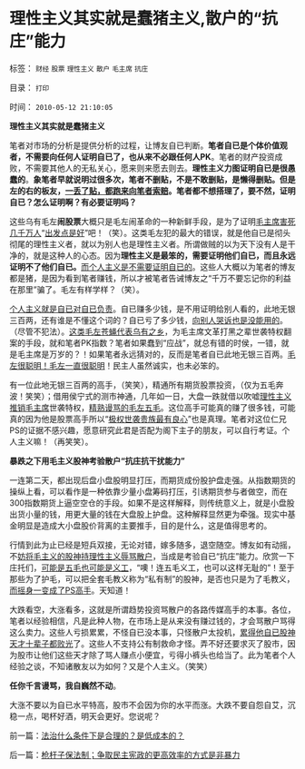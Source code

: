 # 理性主义其实就是蠢猪主义,散户的“抗庄”能力

标签： `财经` `股票` `理性主义` `散户` `毛主席` `抗庄` 

目录： `打印`

时间： `2010-05-12 21:10:05`

**理性主义其实就是蠢猪主义**

笔者对市场的分析是提供分析的过程，让博友自已判断。**笔者自已是个体价值观者，不需要向任何人证明自已了，也从来不必跟任何人PK**。笔者的财产投资成败，不需要其他人的无私关心，愿来则来愿去则去。**理性主义力图证明自已是很愚蠢的**。**象笔者早就说明过很多次，笔者不删贴，不是不敢删贴，是懒得删贴。但是左的右的板友，[一丢了贴，都跑来向笔者索赔](../../../2009/10/27/上头也许不高兴，下头人就难做.md)。笔者都不想搭理了，要不然，证明自已？怎么证明啊？有必要证明吗？**

这些乌有毛左**闹股票**大概只是毛左闹革命的一种新鲜手段，是为了证明[毛主席害死几千万人](../../../2009/10/16/人为的城市化和人为毁灭工商业城市.md)“[出发点是好](../../../2009/9/23/孟荀人之初善恶之争及“行之初意本善”.md)”吧！（笑）。这类毛左犯的最大的错误，就是他自已是彻头彻尾的理性主义者，就以为别人也是理性主义者。所谓做贼的以为天下没有人是干净的，就是这种人的心态。因为**理性主义是最笨的，需要证明他们自已，而且永远证明不了他们自已。**[而个人主义是不需要证明自已的](../../../2010/3/9/没有利益就没有科学.md)。这些人大概以为笔者的博友都是猪，是因为看到笔者赚钱，所以才被笔者告诫博友之“千万不要忘记你的利益在那里”骗了。毛左有样学样？（笑）。

[个人主义就是自已对自已负责](../../../2007/9/6/散户朋友可以参考别人的操作，但应该自已做决定.md)。自已赚多少钱，是不用证明给别人看的，此地无银三百两，还有谁是不懂这个词的？自已亏了多少钱，[向别人哭诉也是没能用的](../../../2007/12/11/相信自已！散户不必对“机构”过分尊重.md)。（尽管不犯法）。[这类毛左苍蝇代表乌有之乡](http://blog.sina.com.cn/s/blog_5563a64d0100dkg7.html)，为毛主席文革打黑之辈世袭特权翻案的手段，就和笔者PK指数？笔者如果蠢到“应战”，就总有错的时侯，一错，就是毛主席是万岁的？！如果笔者永远猜对的，反而是笔者自已此地无银三百两。[毛左很聪明！毛左一直很聪明](http://hi.baidu.com/darthchn/blog/item/e7a4e8dbf31a47d2b7fd4858.html)！民主人虽然诚实，也未必笨的。

有一位此地无银三百两的高手，（笑笑），精通所有期货股票投资，（仅为五毛奔波！笑笑）；借用侯宁式的测市神通，几年如一日，大盘一跌就借以吹嘘[理性主义推销毛主席](../../../2010/3/2/封建社会的权力世袭.md)世袭特权，[精熟谩骂的毛左五毛](../../../2010/1/13/五毛就业是个技术活.md)。这位高手可能真的赚了很多钱，可能真的因为他是股票高手所以“[极权世袭贵族最有良心](../../../2010/3/2/封建社会的权力世袭.md)”也是真理。笔者对这位仁兄PS的证据不感兴趣，愿意研究此君是否配为阁下主子的朋友，可以自行考证。个人主义嘛！（再笑笑）。

**暴跌之下用毛主义股神考验散户“抗庄抗干扰能力”**

一连第二天，都出现后盘小盘股明显打压，而期货成份股护盘走强。从指数期货的操纵上看，可以看作是一种依靠少量小盘筹码打压，引诱期货参与者做空，而在300指数期货上逼空空仓的手段。如果不是这样解释，则传统意义上，就是小盘股出货小量的钱，用更大量的钱在大盘股上护盘。这种解释显然更为牵强。现实中基金明显是造成大小盘股价背离的主要推手，目的是什么，这是值得思考的。

行情到此为止已经是短兵双接，无论对错，嫁多随多，退空随空。博友如有动摇，不[妨将毛主义的股神持理性主义辱骂散户](../../../2010/5/10/逢大跌打击散户自信心是庄托的伎俩.md)，当成是考验自已“抗庄”能力。欣赏一下庄托们，[可能是五毛也可能是义工](../../../2009/8/24/先富起来的五毛义工慈善活动.md)，“噢！连五毛义工，也可以这样无耻的”！至于那些为了护毛，可以把全套毛教义称为“私有制”的股神，是否也只是为了毛教义，[而摇身一变成了PS高手](../../../2010/5/4/资源股在通货膨胀中不能保值.md)。天知道！

大跌看空，大涨看多，这就是所谓趋势投资骂散户的各路传媒高手的本事。各位，笔者以经验相信，凡是此种人物，在市场上是从来没有赚过钱的，才会骂散户骂得这么卖力。这些人亏损累累，不怪自已没本事，只怪散户太投机，[累得他自已股神天才十辈子都败光](../../../2010/5/6/期货神童有来，期指暴跌不止.md)了。这些人不支持公有制救命才怪。弄不好还要求灭了股市，因为股市让他们这些天才除了骂人赚点小便宜，亏得小裤头也给当了。此为笔者个人经验之谈，不知诸散友以为如何？又是个人主义。（笑笑）

**任你千言谩骂，我自巍然不动**。

大涨不要以为自已水平特高，股市不会因为你的水平而涨。大跌不要自怨自艾，沉稳一点，喝杯好酒，明天会更好。您说呢？



前一篇：[法治什么条件下是合理的？是低成本的？](../../../2010/5/12/法治什么条件下是合理的？是低成本的？.md)

后一篇：[枪杆子保法制；争取民主宪政的更高效率的方式是非暴力](../../../2010/5/12/枪杆子保法制；争取民主宪政的更高效率的方式是非暴力.md)